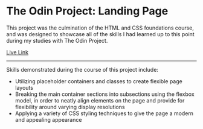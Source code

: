 # The Odin Project: Landing Page

This project was the culmination of the HTML and CSS foundations course, and was designed to showcase all of the skills I had learned up to this point during my studies with The Odin Project.

[Live Link](https://austinmccallister.github.io/odin-landing-page/)

---

Skills demonstrated during the course of this project include:

- Utilizing placeholder containers and classes to create flexible page layouts
- Breaking the main container sections into subsections using the flexbox model, in order to neatly align elements on the page and provide for flexibility around varying display resolutions
- Applying a variety of CSS styling techniques to give the page a modern and appealing appearance